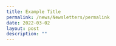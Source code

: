 ```yaml
---
title: Example Title
permalink: /news/Newsletters/permalink
date: 2022-03-02
layout: post
description: ""
---
```

